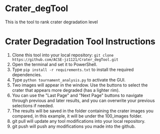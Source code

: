 # Crater_degTool
This is the tool to rank crater degradation level

# Crater Degradation Tool Instructions

1. Clone this tool into your local repository: `git clone https://github.com/ACSE-jz1121/Crater_degTool.git`
3. Open the terminal and set it to PowerShell.
4. Type `pip install -r requirements.txt` to install the required dependencies.
5. Type `python tournament_analysis.py` to activate the GUI.
6. Two images will appear in the window. Use the buttons to select the crater that appears more degraded (has a lighter rim).
7. You can use the "Last Page" and "Next Page" buttons to navigate through previous and later results, and you can overwrite your previous selections if needed.
8. The results will be saved in the folder containing the crater images you compared, in this example, it will be under the 100_images folder.
9. git pull will update any tool modifications into your local repository.
10. git push will push any modifications you made into the github. 
